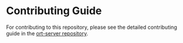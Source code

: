 # Contributing Guide

For contributing to this repository, please see the detailed contributing guide in the [ort-server repository](https://github.com/eclipse-apoapsis/ort-server/blob/main/CONTRIBUTING.md).